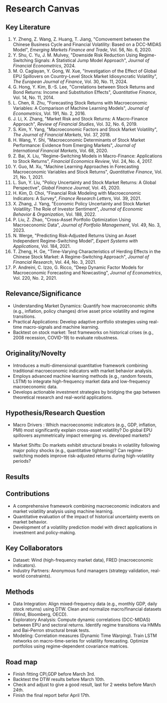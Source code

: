 # Research Canvas

## Key Literature

1. Y. Zheng, Z. Wang, Z. Huang, T. Jiang, "Comovement between the Chinese Business Cycle and Financial Volatility: Based on a DCC-MIDAS Model", *Emerging Markets Finance and Trade*, Vol. 56, No. 6, 2020.
2. Y. Shu, C. Yu, J. M. Mulvey, "Downside Risk Reduction Using Regime-Switching Signals: A Statistical Jump Model Approach", *Journal of Financial Econometrics*, 2024.
3. M. O. Caglayan, Y. Gong, W. Xue, "Investigation of the Effect of Global EPU Spillovers on Country-Level Stock Market Idiosyncratic Volatility", *The European Journal of Finance*, Vol. 30, No. 11, 2024.
4. G. Hong, Y. Kim, B.-S. Lee, "Correlations between Stock Returns and Bond Returns: Income and Substitution Effects", *Quantitative Finance*, Vol. 14, No. 11, 2014.
5. L. Chen, R. Zhu, "Forecasting Stock Returns with Macroeconomic Variables: A Comparison of Machine Learning Models", *Journal of Econometrics*, Vol. 191, No. 2, 2016.
6. J. Li, X. Zhang, "Market Risk and Stock Returns: A Macro-Finance Approach", *Review of Financial Studies*, Vol. 32, No. 6, 2019.
7. S. Kim, Y. Yang, "Macroeconomic Factors and Stock Market Volatility", *The Journal of Financial Markets*, Vol. 37, 2018.
8. H. Wang, Y. Shi, "Macroeconomic Determinants of Stock Market Performance: Evidence from Emerging Markets", *Journal of International Financial Markets*, Vol. 68, 2020.
9. Z. Bai, X. Liu, "Regime-Switching Models in Macro-Finance: Applications to Stock Returns", *Financial Economics Review*, Vol. 24, No. 4, 2017.
10. Y. Guo, M. Xu, "Machine Learning Approaches in Forecasting Macroeconomic Variables and Stock Returns", *Quantitative Finance*, Vol. 21, No. 1, 2021.
11. L. Sun, Y. Liu, "Policy Uncertainty and Stock Market Returns: A Global Perspective", *Global Finance Journal*, Vol. 45, 2020.
12. H. Kim, D. Choi, "Financial Risk Modeling with Macroeconomic Indicators: A Survey", *Finance Research Letters*, Vol. 39, 2021.
13. X. Zhang, J. Yang, "Economic Policy Uncertainty and Stock Market Volatility: The Role of Investor Sentiment", *Journal of Economic Behavior & Organization*, Vol. 188, 2022.
14. P. Liu, Z. Zhao, "Cross-Asset Portfolio Optimization Using Macroeconomic Data", *Journal of Portfolio Management*, Vol. 49, No. 3, 2023.
15. N. Werge, "Predicting Risk-Adjusted Returns Using an Asset Independent Regime-Switching Model", *Expert Systems with Applications*, Vol. 184, 2021.
16. T. Zheng, H. Ge, "Time-Varying Characteristics of Herding Effects in the Chinese Stock Market: A Regime-Switching Approach", *Journal of Financial Research*, Vol. 44, No. 3, 2021.
17. P. Andreini, C. Izzo, G. Ricco, "Deep Dynamic Factor Models for Macroeconomic Forecasting and Nowcasting", *Journal of Econometrics*, Vol. 220, No. 2, 2021.

## Relevance/Significance
* Understanding Market Dynamics: Quantify how macroeconomic shifts (e.g., inflation, policy changes) drive asset price volatility and regime transitions.
* Practical Applications: Develop adaptive portfolio strategies using real-time macro-signals and machine learning.
* Backtest on stock market: Test frameworks on historical crises (e.g., 2008 recession, COVID-19) to evaluate robustness.

## Originality/Novelty

* Introduces a multi-dimensional quantitative framework combining traditional macroeconomic indicators with market behavior analysis.
* Employs advanced machine learning methods (e.g., random forests, LSTM) to integrate high-frequency market data and low-frequency macroeconomic data.
* Develops actionable investment strategies by bridging the gap between theoretical research and real-world applications.


## Hypothesis/Research Question

* Macro Drivers :
  Which macroeconomic indicators (e.g., GDP, inflation, PMI) most significantly explain cross-asset volatility? Do global EPU spillovers asymmetrically impact emerging vs. developed markets?

* Market Shifts: Do markets exhibit structural breaks in volatility following major policy shocks (e.g., quantitative tightening)? Can regime-switching models improve risk-adjusted returns during high-volatility periods?

## Results



## Contributions
* A comprehensive framework combining macroeconomic indicators and market volatility analysis using machine learning.
* Quantitative evaluation of the impact of historical uncertainty events on market behavior.
* Development of a volatility prediction model with direct applications in investment and policy-making.

## Key Collaborators
* Dataset: Wind (high-frequency market data), FRED (macroeconomic indicators).
* Industry Partners: Anonymous fund managers (strategy validation, real-world constraints).

## Methods
* Data Integration: Align mixed-frequency data (e.g., monthly GDP, daily stock returns) using DTW.
Clean and normalize macro/financial datasets (Wind, Bloomberg, OECD).
* Exploratory Analysis: Compute dynamic correlations (DCC-MIDAS) between EPU and sectoral returns.
Identify regime transitions via HMMs and Bai-Perron structural break tests.
* Modeling: Correlation measures (Dynamic Time Warping). Train LSTM networks on macro-time-series for volatility forecasting.
Optimize portfolios using regime-dependent covariance matrices.

## Road map
* Finish fitting CPI,GDP before March 3rd.
* Backtest the DTW results before March 10th.
* Check and adjust to give a good result, last for 2 weeks before March 24th.
* Finish the final report befor April 17th.